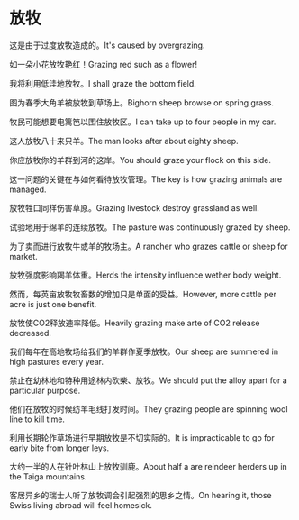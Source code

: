 # 放牧

<p><span class="chinese">这是由于过度放牧造成的。</span><span class="english">It's caused by overgrazing.</span></p>

<p><span class="chinese">如一朵小花放牧艳红！</span><span class="english">Grazing red such as a flower!</span></p>

<p><span class="chinese">我将利用低洼地放牧。</span><span class="english">I shall graze the bottom field.</span></p>

<p><span class="chinese">图为春季大角羊被放牧到草场上。</span><span class="english">Bighorn sheep browse on spring grass.</span></p>

<p><span class="chinese">牧民可能想要电篱笆以围住放牧区。</span><span class="english">I can take up to four people in my car.</span></p>

<p><span class="chinese">这人放牧八十来只羊。</span><span class="english">The man looks after about eighty sheep.</span></p>

<p><span class="chinese">你应放牧你的羊群到河的这岸。</span><span class="english">You should graze your flock on this side.</span></p>

<p><span class="chinese">这一问题的关键在与如何看待放牧管理。</span><span class="english">The key is how grazing animals are managed.</span></p>

<p><span class="chinese">放牧牲口同样伤害草原。</span><span class="english">Grazing livestock destroy grassland as well.</span></p>

<p><span class="chinese">试验地用于绵羊的连续放牧。</span><span class="english">The pasture was continuously grazed by sheep.</span></p>

<p><span class="chinese">为了卖而进行放牧牛或羊的牧场主。</span><span class="english">A rancher who grazes cattle or sheep for market.</span></p>

<p><span class="chinese">放牧强度影响羯羊体重。</span><span class="english">Herds the intensity influence wether body weight.</span></p>

<p><span class="chinese">然而，每英亩放牧牧畜数的增加只是单面的受益。</span><span class="english">However, more cattle per acre is just one benefit.</span></p>

<p><span class="chinese">放牧使CO2释放速率降低。</span><span class="english">Heavily grazing make arte of CO2 release decreased.</span></p>

<p><span class="chinese">我们每年在高地牧场给我们的羊群作夏季放牧。</span><span class="english">Our sheep are summered in high pastures every year.</span></p>

<p><span class="chinese">禁止在幼林地和特种用途林内砍柴、放牧。</span><span class="english">We should put the alloy apart for a particular purpose.</span></p>

<p><span class="chinese">他们在放牧的时候纺羊毛线打发时间。</span><span class="english">They grazing people are spinning wool line to kill time.</span></p>

<p><span class="chinese">利用长期轮作草场进行早期放牧是不切实际的。</span><span class="english">It is impracticable to go for early bite from longer leys.</span></p>

<p><span class="chinese">大约一半的人在针叶林山上放牧驯鹿。</span><span class="english">About half a are reindeer herders up in the Taiga mountains.</span></p>

<p><span class="chinese">客居异乡的瑞士人听了放牧调会引起强烈的思乡之情。</span><span class="english">On hearing it, those Swiss living abroad will feel homesick.</span></p>

